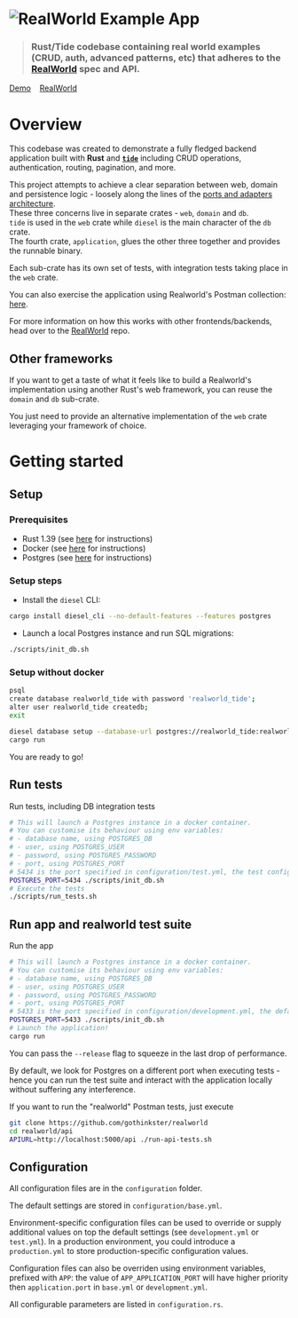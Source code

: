# ![RealWorld Example App](logo.png)

> ### Rust/Tide codebase containing real world examples (CRUD, auth, advanced patterns, etc) that adheres to the [RealWorld](https://github.com/gothinkster/realworld) spec and API.

[Demo](https://github.com/gothinkster/realworld)&nbsp;&nbsp;&nbsp;&nbsp;[RealWorld](https://github.com/gothinkster/realworld)

# Overview

This codebase was created to demonstrate a fully fledged backend application built with **Rust** and [**`tide`**](https://github.com/colinbankier/realworld-tide) including CRUD operations, authentication, routing, pagination, and more.

This project attempts to achieve a clear separation between web, domain and persistence logic -
loosely along the lines of the [ports and adapters architecture](https://en.wikipedia.org/wiki/Hexagonal_architecture_(software)).  
These three concerns live in separate crates - `web`, `domain` and `db`.  
`tide` is used in the `web` crate while `diesel` is the main character of the `db` crate.  
The fourth crate, `application`, glues the other three together and provides the runnable binary.

Each sub-crate has its own set of tests, with integration tests taking place in the `web` crate.

You can also exercise the application using Realworld's Postman collection: [here](https://github.com/gothinkster/realworld/tree/master/api).

For more information on how this works with other frontends/backends, head over to the [RealWorld](https://github.com/gothinkster/realworld) repo.

## Other frameworks

If you want to get a taste of what it feels like to build a Realworld's implementation using another
Rust's web framework, you can reuse the `domain` and `db` sub-crate. 

You just need to provide an alternative implementation of the `web` crate leveraging your framework of choice.

# Getting started

## Setup

### Prerequisites

- Rust 1.39 (see [here](https://www.rust-lang.org/tools/install) for instructions)
- Docker (see [here](https://docs.docker.com/install/) for instructions)
- Postgres (see [here](https://www.postgresql.org/download/) for instructions)

### Setup steps
- Install the `diesel` CLI:
```bash
cargo install diesel_cli --no-default-features --features postgres
```
- Launch a local Postgres instance and run SQL migrations:
```bash
./scripts/init_db.sh
```

### Setup without docker
```bash
psql
create database realworld_tide with password 'realworld_tide';
alter user realworld_tide createdb;
exit

diesel database setup --database-url postgres://realworld_tide:realworld_tide@localhost/realworld_tide
cargo run
```

You are ready to go!

## Run tests
Run tests, including DB integration tests

```bash
# This will launch a Postgres instance in a docker container.
# You can customise its behaviour using env variables:
# - database name, using POSTGRES_DB
# - user, using POSTGRES_USER
# - password, using POSTGRES_PASSWORD
# - port, using POSTGRES_PORT
# 5434 is the port specified in configuration/test.yml, the test configuration file
POSTGRES_PORT=5434 ./scripts/init_db.sh
# Execute the tests
./scripts/run_tests.sh
```

## Run app and realworld test suite
Run the app
```bash
# This will launch a Postgres instance in a docker container.
# You can customise its behaviour using env variables:
# - database name, using POSTGRES_DB
# - user, using POSTGRES_USER
# - password, using POSTGRES_PASSWORD
# - port, using POSTGRES_PORT
# 5433 is the port specified in configuration/development.yml, the default choice
POSTGRES_PORT=5433 ./scripts/init_db.sh
# Launch the application!
cargo run
```
You can pass the `--release` flag to squeeze in the last drop of performance.

By default, we look for Postgres on a different port when executing tests - hence you can run the test suite
and interact with the application locally without suffering any interference.

If you want to run the "realworld" Postman tests, just execute
```bash
git clone https://github.com/gothinkster/realworld
cd realworld/api
APIURL=http://localhost:5000/api ./run-api-tests.sh
```

## Configuration

All configuration files are in the `configuration` folder.

The default settings are stored in `configuration/base.yml`.

Environment-specific configuration files can be used to override or supply additional values on top the
default settings (see `development.yml` or `test.yml`).
In a production environment, you could introduce a `production.yml` to store production-specific configuration values.

Configuration files can also be overriden using environment variables, prefixed with `APP`: 
the value of `APP_APPLICATION_PORT` will have higher priority then `application.port` in `base.yml` or `development.yml`.

All configurable parameters are listed in `configuration.rs`.
